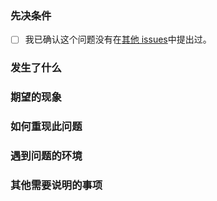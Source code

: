 ### 先决条件

- [ ] 我已确认这个问题没有在[其他 issues](https://gitlab.seu.edu.cn/mirrors/issues/-/issues)中提出过。

### 发生了什么



### 期望的现象



### 如何重现此问题



### 遇到问题的环境



### 其他需要说明的事项


